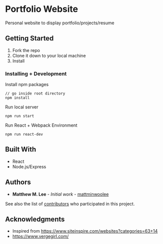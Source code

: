 # Portfolio Website

Personal website to display portfolio/projects/resume

## Getting Started

1. Fork the repo
2. Clone it down to your local machine
3. Install 

### Installing + Development

Install npm packages

```
// go inside root directory
npm install
```

Run local server

```
npm run start
```

Run React + Webpack Environment 
```
npm run react-dev
```


## Built With

* React
* Node.js/Express

## Authors

* **Matthew M. Lee** - *Initial work* - [mattminwoolee](https://github.com/mattminwoolee)

See also the list of [contributors](https://github.com/GraceCloset-website/contributors) who participated in this project.

## Acknowledgments

* Inspired from https://www.siteinspire.com/websites?categories=63+14
* https://www.vergegirl.com/
